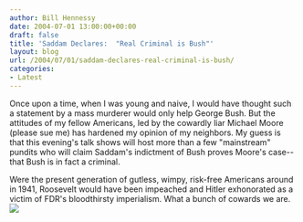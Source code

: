 ```yaml
---
author: Bill Hennessy
date: 2004-07-01 13:00:00+00:00
draft: false
title: 'Saddam Declares:  "Real Criminal is Bush"'
layout: blog
url: /2004/07/01/saddam-declares-real-criminal-is-bush/
categories:
- Latest
---
```


Once upon a time, when I was young and naive, I would have thought such a statement by a mass murderer would only help George Bush.  But the attitudes of my fellow Americans, led by the cowardly liar Michael Moore (please sue me)  has hardened my opinion of my neighbors.  My guess is that this evening's talk shows will host more than a few "mainstream" pundits who will claim Saddam's indictment of Bush proves Moore's case--that Bush is in fact a criminal.  
  
Were the present generation of gutless, wimpy, risk-free Americans around in 1941, Roosevelt would have been impeached and Hitler exhonorated as a victim of FDR's bloodthirsty imperialism.  What a bunch of cowards we are. ![](https://blog.billhennessy.com/aggbug.aspx?PostID=728)

